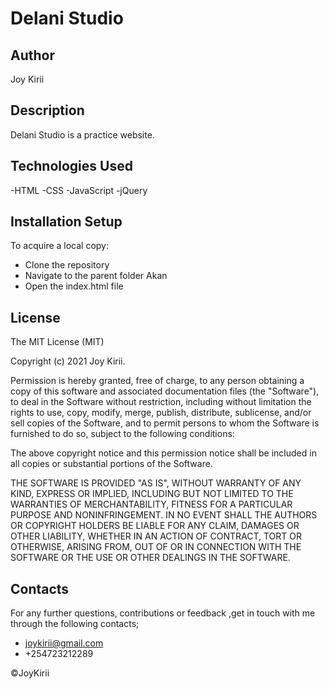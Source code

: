 # Delani Studio

## Author

Joy Kirii

## Description

Delani Studio is a practice website.

## Technologies Used

-HTML
-CSS
-JavaScript
-jQuery

## Installation Setup

To acquire a local copy:

- Clone the repository
- Navigate to the parent folder Akan
- Open the index.html file

## License

The MIT License (MIT)

Copyright (c) 2021 Joy Kirii.

Permission is hereby granted, free of charge, to any person obtaining a copy of this software and associated documentation files (the "Software"), to deal in the Software without restriction, including without limitation the rights to use, copy, modify, merge, publish, distribute, sublicense, and/or sell copies of the Software, and to permit persons to whom the Software is furnished to do so, subject to the following conditions:

The above copyright notice and this permission notice shall be included in all copies or substantial portions of the Software.

THE SOFTWARE IS PROVIDED "AS IS", WITHOUT WARRANTY OF ANY KIND, EXPRESS OR IMPLIED, INCLUDING BUT NOT LIMITED TO THE WARRANTIES OF MERCHANTABILITY, FITNESS FOR A PARTICULAR PURPOSE AND NONINFRINGEMENT. IN NO EVENT SHALL THE AUTHORS OR COPYRIGHT HOLDERS BE LIABLE FOR ANY CLAIM, DAMAGES OR OTHER LIABILITY, WHETHER IN AN ACTION OF CONTRACT, TORT OR OTHERWISE, ARISING FROM, OUT OF OR IN CONNECTION WITH THE SOFTWARE OR THE USE OR OTHER DEALINGS IN THE SOFTWARE.

## Contacts

For any further questions, contributions or feedback ,get in touch with me through the following contacts;

- joykirii@gmail.com
- +254723212289

&copy;JoyKirii
